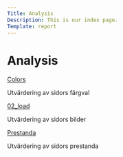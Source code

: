 ```yaml
---
Title: Analysis
Description: This is our index page.
Template: report
---
```


Analysis
==========================

<div class="kmom-box">
    <div class="top-kmom-box"><a href="%base_url%?analysis/colors"<h2>Colors</h2></a></div>
    <p>Utvärdering av sidors färgval</p>
</div>

<div class="kmom-box">
    <div class="top-kmom-box"><a href="%base_url%?analysis/02_load"<h2>02_load</h2></a></div>
    <p>Utvärdering av sidors bilder</p>
</div>

<div class="kmom-box">
    <div class="top-kmom-box"><a href="%base_url%?analysis/prestanda"<h2>Prestanda</h2></a></div>
    <p>Utvärdering av sidors prestanda</p>
</div>
